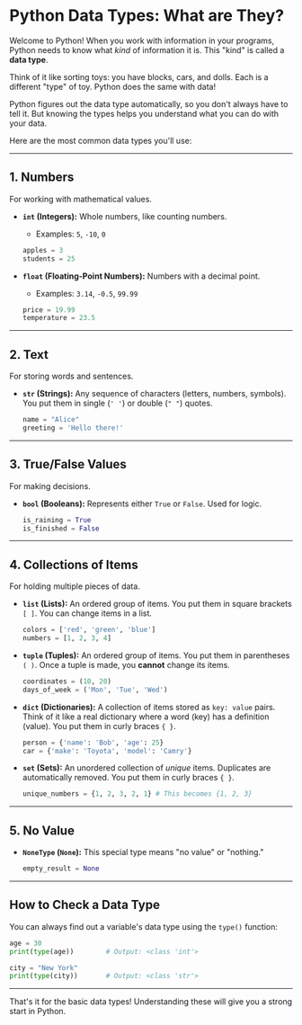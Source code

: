 # Python Data Types: What are They?

Welcome to Python! When you work with information in your programs, Python needs to know what *kind* of information it is. This "kind" is called a **data type**.

Think of it like sorting toys: you have blocks, cars, and dolls. Each is a different "type" of toy. Python does the same with data!

Python figures out the data type automatically, so you don't always have to tell it. But knowing the types helps you understand what you can do with your data.

Here are the most common data types you'll use:

---

## 1. Numbers

For working with mathematical values.

* **`int` (Integers):** Whole numbers, like counting numbers.
    * Examples: `5`, `-10`, `0`
    ```python
    apples = 3
    students = 25
    ```

* **`float` (Floating-Point Numbers):** Numbers with a decimal point.
    * Examples: `3.14`, `-0.5`, `99.99`
    ```python
    price = 19.99
    temperature = 23.5
    ```

---

## 2. Text

For storing words and sentences.

* **`str` (Strings):** Any sequence of characters (letters, numbers, symbols). You put them in single (`' '`) or double (`" "`) quotes.
    ```python
    name = "Alice"
    greeting = 'Hello there!'
    ```

---

## 3. True/False Values

For making decisions.

* **`bool` (Booleans):** Represents either `True` or `False`. Used for logic.
    ```python
    is_raining = True
    is_finished = False
    ```

---

## 4. Collections of Items

For holding multiple pieces of data.

* **`list` (Lists):** An ordered group of items. You put them in square brackets `[ ]`. You can change items in a list.
    ```python
    colors = ['red', 'green', 'blue']
    numbers = [1, 2, 3, 4]
    ```

* **`tuple` (Tuples):** An ordered group of items. You put them in parentheses `( )`. Once a tuple is made, you **cannot** change its items.
    ```python
    coordinates = (10, 20)
    days_of_week = ('Mon', 'Tue', 'Wed')
    ```

* **`dict` (Dictionaries):** A collection of items stored as `key: value` pairs. Think of it like a real dictionary where a word (key) has a definition (value). You put them in curly braces `{ }`.
    ```python
    person = {'name': 'Bob', 'age': 25}
    car = {'make': 'Toyota', 'model': 'Camry'}
    ```

* **`set` (Sets):** An unordered collection of *unique* items. Duplicates are automatically removed. You put them in curly braces `{ }`.
    ```python
    unique_numbers = {1, 2, 3, 2, 1} # This becomes {1, 2, 3}
    ```

---

## 5. No Value

* **`NoneType` (`None`):** This special type means "no value" or "nothing."
    ```python
    empty_result = None
    ```

---

## How to Check a Data Type

You can always find out a variable's data type using the `type()` function:

```python
age = 30
print(type(age))        # Output: <class 'int'>

city = "New York"
print(type(city))       # Output: <class 'str'>
```

---

That's it for the basic data types! Understanding these will give you a strong start in Python.